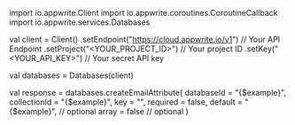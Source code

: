 import io.appwrite.Client
import io.appwrite.coroutines.CoroutineCallback
import io.appwrite.services.Databases

val client = Client()
    .setEndpoint("https://cloud.appwrite.io/v1") // Your API Endpoint
    .setProject("<YOUR_PROJECT_ID>") // Your project ID
    .setKey("<YOUR_API_KEY>") // Your secret API key

val databases = Databases(client)

val response = databases.createEmailAttribute(
    databaseId = "{$example}",
    collectionId = "{$example}",
    key = "",
    required = false,
    default = "{$example}", // optional
    array = false // optional
)
